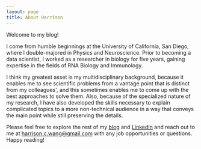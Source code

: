 ```yaml
---
layout: page
title: About Harrison
---
```


Welcome to my blog!

I come from humble beginnings at the University of California, San Diego, where I double-majored in Physics and Neuroscience. Prior to becoming a data scientist, I worked as a researcher in biology for five years, gaining expertise in the fields of RNA Biology and Immunology.

I think my greatest asset is my multidisciplinary background, because it enables me to see scientific problems from a vantage point that is distinct from my colleagues', and this sometimes enables me to come up with the best approaches to solve them. Also, because of the specialized nature of my research, I have also developed the skills necessary to explain complicated topics to a more non-technical audience in a way that conveys the main point while still preserving the details.

Please feel free to explore the rest of my [blog](https://harrisonized.github.io/archive) and [LinkedIn](https://www.linkedin.com/in/harrisonized) and reach out to me at harrison.c.wang@gmail.com with any job opportunities or questions. Happy reading!